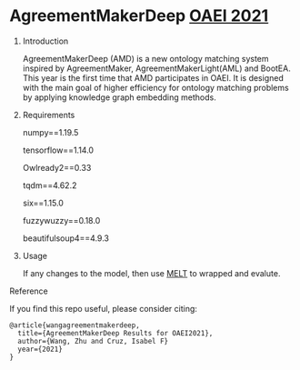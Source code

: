 # AgreementMakerDeep [OAEI 2021](http://disi.unitn.it/~pavel/om2021/papers/oaei21_paper3.pdf)

1. Introduction

   AgreementMakerDeep (AMD) is a new ontology matching system inspired by AgreementMaker, AgreementMakerLight(AML) and BootEA. This year is the first time that AMD participates    in OAEI. It is designed with the main goal of higher efficiency for ontology matching problems by applying knowledge graph embedding methods.

2. Requirements

   numpy==1.19.5

   tensorflow==1.14.0

   Owlready2==0.33

   tqdm==4.62.2

   six==1.15.0

   fuzzywuzzy==0.18.0

   beautifulsoup4==4.9.3

3. Usage

    If any changes to the model, then use [MELT](http://oaei.ontologymatching.org/2021/melt/index.html) to wrapped and evalute.

Reference

   If you find this repo useful, please consider citing:
```
@article{wangagreementmakerdeep,
  title={AgreementMakerDeep Results for OAEI2021},
  author={Wang, Zhu and Cruz, Isabel F}
  year={2021}
}
```
